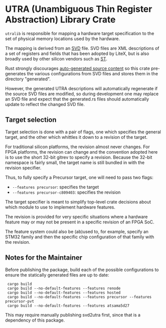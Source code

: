 # UTRA (Unambiguous Thin Register Abstraction) Library Crate

`utralib` is responsible for mapping a hardware target specification
to the set of physical memory locations used by the hardware.

The mapping is derived from an [SVD](https://www.keil.com/pack/doc/CMSIS/SVD/html/svd_Format_pg.html)
file. SVD files are XML descriptions of a set of registers and fields that
has been adopted by LiteX, but is also broadly used by other silicon
vendors such as [ST](https://github.com/tinygo-org/stm32-svd).

Rust strongly discourages [auto-generated source content](https://github.com/rust-lang/cargo/issues/5073)
so this crate pre-generates the various configurations from SVD files
and stores them in the directory "generated".

However, the generated UTRA descriptions will automatically
regenerate if the source SVD files are modified, so during development
one may replace an SVD file and expect that the generated.rs files
should automatically update to reflect the changed SVD file.

## Target selection

Target selection is done with a pair of flags, one which specifies
the general target, and the other which whittles it down to a revision
of the target.

For traditional silicon platforms, the revision almost never changes.
For FPGA platforms, the revision can change and the convention adopted
here is to use the short 32-bit gitrev to specify a revision. Because
the 32-bit namespace is fairly small, the target name is still bundled
in with the revision specifier.

Thus, to fully specify a Precursor target, one will need to pass two
flags:

- `--features precursor`: specifies the target
- `--features precursor-c809403`: specifies the revision

The target specifier is meant to simplify top-level crate decisions
about which module to use to implement hardware features.

The revision is provided for very specific situations where a hardware
feature may or may not be present in a specific revision of an FPGA SoC.

The feature system could also be (ab)used to, for example, specify
an STM32 family and then the specific chip configuration of that family
with the revision.

## Notes for the Maintainer

Before publishing the package, build each of the possible configurations
to ensure the statically generated files are up to date:

```
 cargo build
 cargo build --no-default-features --features renode
 cargo build --no-default-features --features hosted
 cargo build --no-default-features --features precursor --features precursor-pvt
 cargo build --no-default-features --features atsama5d27
```

This may require manually publishing svd2utra first, since that is
a dependency of this package.